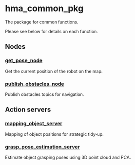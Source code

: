# hma_common_pkg

The package for common functions.

Please see below for details on each function.

## Nodes
### [get_pose_node](https://github.com/Hibikino-Musashi-Home/hma_wrs_sim_ws/blob/master/src/01_common/hma_common/hma_common_pkg/docs/get_pose_node.md)
Get the current position of the robot on the map.

### [publish_obstacles_node](https://github.com/Hibikino-Musashi-Home/hma_wrs_sim_ws/blob/master/src/01_common/hma_common/hma_common_pkg/docs/publish_obstacles_node.md)
Publish obstacles topics for navigation.

## Action servers
### [mapping_object_server](https://github.com/Hibikino-Musashi-Home/hma_wrs_sim_ws/blob/master/src/01_common/hma_common/hma_common_pkg/docs/mapping_object_server.md)
Mapping of object positions for strategic tidy-up.

### [grasp_pose_estimation_server](https://github.com/Hibikino-Musashi-Home/hma_wrs_sim_ws/blob/master/src/01_common/hma_common/hma_common_pkg/docs/grasp_pose_estimation_server.md)
Estimate object grasping poses using 3D point cloud and PCA.